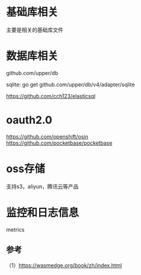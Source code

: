 # 基础库相关

主要是相关的基础库文件

# 数据库相关
github.com/upper/db

sqlite: go get github.com/upper/db/v4/adapter/sqlite

https://github.com/cch123/elasticsql

# oauth2.0
https://github.com/openshift/osin
https://github.com/pocketbase/pocketbase

# oss存储
支持s3，aliyun，腾讯云等产品

# 监控和日志信息
metrics


## 参考
（1）https://wasmedge.org/book/zh/index.html